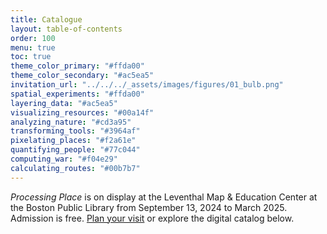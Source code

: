 ```yaml
---
title: Catalogue
layout: table-of-contents
order: 100
menu: true
toc: true
theme_color_primary: "#ffda00"
theme_color_secondary: "#ac5ea5"
invitation_url: "../../../_assets/images/figures/01_bulb.png"
spatial_experiments: "#ffda00"
layering_data: "#ac5ea5"
visualizing_resources: "#00a14f"
analyzing_nature: "#cd3a95"
transforming_tools: "#3964af"
pixelating_places: "#f2a61e"
quantifying_people: "#77c044"
computing_war: "#f04e29"
calculating_routes: "#00b7b7"
---
```


<div class="visit-splash">

*Processing Place* is on display at the Leventhal Map & Education Center at the Boston Public Library from September 13, 2024 to March 2025. Admission is free. <a href="https://www.leventhalmap.org/exhibitions/visit/" target="blank">Plan your visit</a> or explore the digital catalog below.

</div